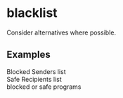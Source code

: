 # blacklist

Consider alternatives where possible.

## Examples

Blocked Senders list  
Safe Recipients list  
blocked or safe programs
